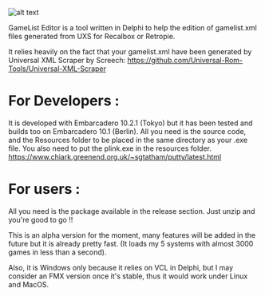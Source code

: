 ![alt text](https://github.com/NeeeeB/GameList_Editor/blob/master/Images/logo.png)

GameList Editor is a tool written in Delphi to help the edition of gamelist.xml files generated from UXS for Recalbox or Retropie.

It relies heavily on the fact that your gamelist.xml have been generated by Universal XML Scraper by Screech:
https://github.com/Universal-Rom-Tools/Universal-XML-Scraper

# For Developers :
It is developed with Embarcadero 10.2.1 (Tokyo) but it has been tested and builds too on Embarcadero 10.1 (Berlin).
All you need is the source code, and the Resources folder to be placed in the same directory as your .exe file.
You also need to put the plink.exe in the resources folder.
https://www.chiark.greenend.org.uk/~sgtatham/putty/latest.html

# For users :
All you need is the package available in the release section.
Just unzip and you're good to go !!

This is an alpha version for the moment, many features will be added in the future but it is already pretty fast.
(It loads my 5 systems with almost 3000 games in less than a second).

Also, it is Windows only because it relies on VCL in Delphi, but I may consider an FMX version once it's stable, thus it would work under Linux and MacOS.
